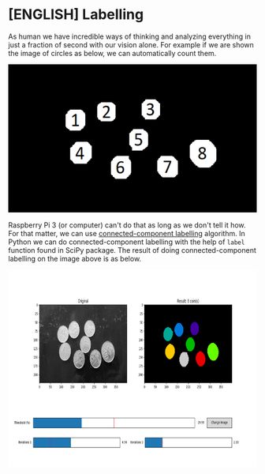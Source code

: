 # [ENGLISH] Labelling

As human we have incredible ways of thinking and analyzing everything in just a fraction of second with our vision alone. For example if we are shown the image of circles as below, we can automatically count them.

<img src="/images/targetCount.png" height="300">

Raspberry Pi 3 (or computer) can't do that as long as we don't tell it how. For that matter, we can use [connected-component labelling](https://en.wikipedia.org/wiki/Connected-component_labeling) algorithm. In Python we can do connected-component labelling with the help of ```label``` function found in SciPy package. The result of doing connected-component labelling on the image above is as below.

<img src="/images/labellingExample.png" height="400">
